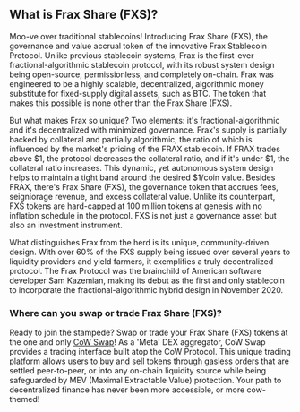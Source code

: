 <h2>What is Frax Share (FXS)?</h2>

<p>Moo-ve over traditional stablecoins! Introducing Frax Share (FXS), the governance and value accrual token of the innovative Frax Stablecoin Protocol. Unlike previous stablecoin systems, Frax is the first-ever fractional-algorithmic stablecoin protocol, with its robust system design being open-source, permissionless, and completely on-chain. Frax was engineered to be a highly scalable, decentralized, algorithmic money substitute for fixed-supply digital assets, such as BTC. The token that makes this possible is none other than the Frax Share (FXS).</p>

<p>But what makes Frax so unique? Two elements: it's fractional-algorithmic and it's decentralized with minimized governance. Frax's supply is partially backed by collateral and partially algorithmic, the ratio of which is influenced by the market's pricing of the FRAX stablecoin. If FRAX trades above $1, the protocol decreases the collateral ratio, and if it's under $1, the collateral ratio increases. This dynamic, yet autonomous system design helps to maintain a tight band around the desired $1/coin value. Besides FRAX, there's Frax Share (FXS), the governance token that accrues fees, seigniorage revenue, and excess collateral value. Unlike its counterpart, FXS tokens are hard-capped at 100 million tokens at genesis with no inflation schedule in the protocol. FXS is not just a governance asset but also an investment instrument.</p>

<p>What distinguishes Frax from the herd is its unique, community-driven design. With over 60% of the FXS supply being issued over several years to liquidity providers and yield farmers, it exemplifies a truly decentralized protocol. The Frax Protocol was the brainchild of American software developer Sam Kazemian, making its debut as the first and only stablecoin to incorporate the fractional-algorithmic hybrid design in November 2020.</p>

<h3>Where can you swap or trade Frax Share (FXS)?</h3>

<p>Ready to join the stampede? Swap or trade your Frax Share (FXS) tokens at the one and only <a href="https://swap.cow.fi/" target="_blank" rel="noopener">CoW Swap</a>! As a 'Meta' DEX aggregator, CoW Swap provides a trading interface built atop the CoW Protocol. This unique trading platform allows users to buy and sell tokens through gasless orders that are settled peer-to-peer, or into any on-chain liquidity source while being safeguarded by MEV (Maximal Extractable Value) protection. Your path to decentralized finance has never been more accessible, or more cow-themed!</p>
